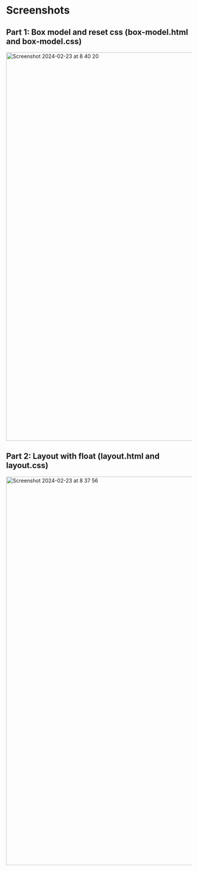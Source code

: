 # Screenshots

## Part 1: Box model and reset css (box-model.html and box-model.css)
<img width="1052" alt="Screenshot 2024-02-23 at 8 40 20" src="https://github.com/myktsk/CPAN134_Lab/assets/22167483/00554293-74dd-49eb-b5a3-ab25c7e176e2">

## Part 2: Layout with float (layout.html and layout.css)
<img width="1052" alt="Screenshot 2024-02-23 at 8 37 56" src="https://github.com/myktsk/CPAN134_Lab/assets/22167483/11550074-a494-4e42-8de7-de6ad73fccc0">
